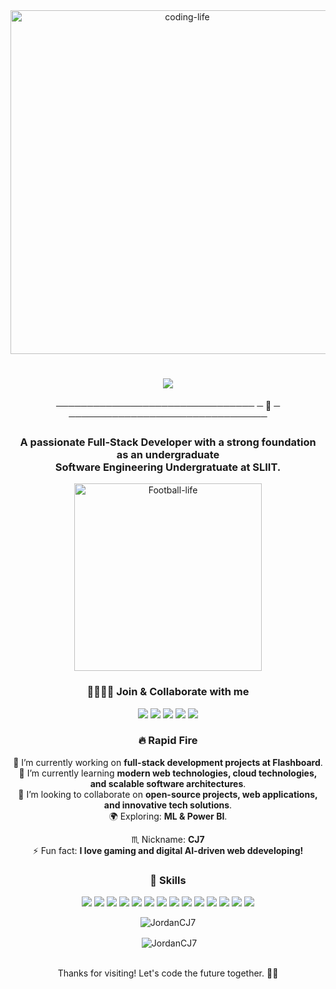 <div align="center">
  <img alt="coding-life" src="https://user-images.githubusercontent.com/74038190/225813708-98b745f2-7d22-48cf-9150-083f1b00d6c9.gif" width="550px">
</div>


<h1 align="center">
    <img src="https://readme-typing-svg.herokuapp.com/?font=cursive&size=35&center=true&vCenter=true&width=800&height=70&duration=4000&lines=Hello+Folks!+🌍;+I'm+Janitha+Gamage!+🤖;+Intern+Project+Manager+🤠;+FullStack+Developer+👨‍💻;+Software+Engineering+Undergratuate+🎓;+Postman+Student+Expert+;+Microsoft+Student+ambassador+;" />
</h1>
   <p align="center"> ──────────────────────────────── ─  🤖  ─ ────────────────────────────────</p> 

<h3 align="center"> A passionate Full-Stack Developer with a strong foundation <br /> as an undergraduate <br /> Software Engineering Undergratuate at SLIIT.</h3>

<div align="center">
  <img alt="Football-life" src="https://octodex.github.com/images/goretocat.png" width="300px">
</div>

<div align="center">
 <h3>🫱🏻‍🫲🏻 Join & Collaborate with me</h3>
</div> 
<p align="center"> 
  <a href="https://github.com/JordanCJ7"><img src="https://img.shields.io/badge/GitHub-000?style=for-the-badge&logo=github"></a>
  <a href="https://linkedin.com/in/janitha-gamage-742b5928b"><img src="https://img.shields.io/badge/LinkedIn-0077B5?style=for-the-badge&logo=linkedin&logoColor=white"></a>
  <a href="https://instagram.com/yourusername"><img src="https://img.shields.io/badge/Instagram-E4405F?style=for-the-badge&logo=instagram"></a>
  <a href="https://facebook.com/yourusername"><img src="https://img.shields.io/badge/Facebook-1877F2?style=for-the-badge&logo=facebook"></a>
  <a href="mailto:janithasuranjana2001@gmail.com"><img src="https://img.shields.io/badge/Gmail-D14836?style=for-the-badge&logo=gmail&logoColor=white"></a>
</p>

<div align="center">

### 🔥 Rapid Fire
🔭 I’m currently working on **full-stack development projects at Flashboard**.  
🌱 I’m currently learning **modern web technologies, cloud technologies, and scalable software architectures**.  
👯 I’m looking to collaborate on **open-source projects, web applications, and innovative tech solutions**.  
🌍 Exploring: **ML & Power BI**.  
<!-- 📫 Portfolio: [https://portfolio-janindu.vercel.app/](https://portfolio-janindu.vercel.app/) -->
♏ Nickname: **CJ7**  
⚡ Fun fact: **I love gaming and digital AI-driven web ddeveloping!**  

</div>


<div align="center">
 <h3>🤖 Skills
</div>  
<p align="center">  
  <img src="https://go-skill-icons.vercel.app/api/icons?i=java,javascript,typescript,python,c,cpp,kotlin,dart" />
  <img src="https://go-skill-icons.vercel.app/api/icons?i=html,css,javascript,typescript,react,angular,vite,next" />
  <img src="https://go-skill-icons.vercel.app/api/icons?i=nodejs,expressjs,php" />
  <img src="https://go-skill-icons.vercel.app/api/icons?i=mysql,mongodb,firebase,appwrite" />
  <img src="https://go-skill-icons.vercel.app/api/icons?i=gcp" />
  <img src="https://go-skill-icons.vercel.app/api/icons?i=flutter,reactnative,expo,androidstudio" />
  <img src="https://go-skill-icons.vercel.app/api/icons?i=bootstrap,daisyui,tailwindcss" />
  <img src="https://go-skill-icons.vercel.app/api/icons?i=github,git" />
  <img src="https://go-skill-icons.vercel.app/api/icons?i=vercel" />
  <img src="https://go-skill-icons.vercel.app/api/icons?i=figma,canva" />
  <img src="https://go-skill-icons.vercel.app/api/icons?i=graphql,postman,api" />
  <img src="https://go-skill-icons.vercel.app/api/icons?i=vscode,visualstudio,idea,webstorm,eclipse,androidstudio" />
  <img src="https://go-skill-icons.vercel.app/api/icons?i=tensorflow,anaconda,pytorch" />
  <img src="https://go-skill-icons.vercel.app/api/icons?i=redux,tomcat" />
</p>

<div align="center">
  <p><img align="center" src="https://github-readme-stats.vercel.app/api/top-langs?username=JordanCJ7&theme=algolia&show_icons=true&locale=en&layout=compact" alt="JordanCJ7" /></p>
  <p>&nbsp;<img align="center" src="https://github-readme-stats.vercel.app/api?username=JordanCJ7&theme=algolia&show_icons=true&locale=en" alt="JordanCJ7" /></p>
  <br>
  Thanks for visiting! Let's code the future together. 🚀✨
</div>
